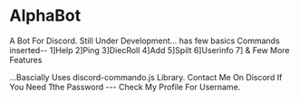 # AlphaBot
A Bot For Discord. Still Under Development... has few basics Commands inserted--
1]Help
2]Ping
3]DiecRoll
4]Add
5]Spilt
6]Userinfo
7] & Few More Features

...Bascially Uses discord-commando.js Library.
Contact Me On Discord If You Need Tthe Password --- Check My Profile For Username.
